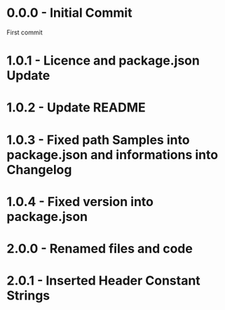 # 0.0.0 - Initial Commit
First commit
# 1.0.1 - Licence and package.json Update
# 1.0.2 - Update README
# 1.0.3 - Fixed path Samples into package.json and informations into Changelog
# 1.0.4 - Fixed version into package.json
# 2.0.0 - Renamed files and code
# 2.0.1 - Inserted Header Constant Strings
